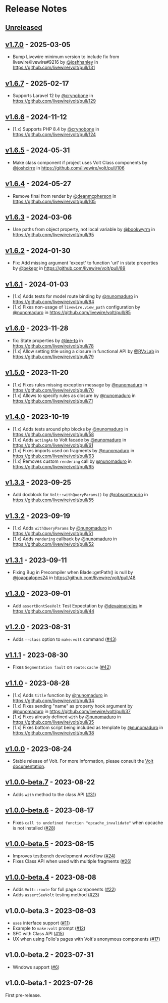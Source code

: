 # Release Notes

## [Unreleased](https://github.com/livewire/volt/compare/v1.7.0...main)

## [v1.7.0](https://github.com/livewire/volt/compare/v1.6.7...v1.7.0) - 2025-03-05

* Bump Livewire minimum version to include fix from livewire/livewire#9216 by [@joshhanley](https://github.com/joshhanley) in https://github.com/livewire/volt/pull/131

## [v1.6.7](https://github.com/livewire/volt/compare/v1.6.6...v1.6.7) - 2025-02-17

* Supports Laravel 12 by [@crynobone](https://github.com/crynobone) in https://github.com/livewire/volt/pull/129

## [v1.6.6](https://github.com/livewire/volt/compare/v1.6.5...v1.6.6) - 2024-11-12

* [1.x] Supports PHP 8.4 by [@crynobone](https://github.com/crynobone) in https://github.com/livewire/volt/pull/124

## [v1.6.5](https://github.com/livewire/volt/compare/v1.6.4...v1.6.5) - 2024-05-31

* Make class component if project uses Volt Class components by [@joshcirre](https://github.com/joshcirre) in https://github.com/livewire/volt/pull/106

## [v1.6.4](https://github.com/livewire/volt/compare/v1.6.3...v1.6.4) - 2024-05-27

* Remove final from render by [@deanmcpherson](https://github.com/deanmcpherson) in https://github.com/livewire/volt/pull/105

## [v1.6.3](https://github.com/livewire/volt/compare/v1.6.2...v1.6.3) - 2024-03-06

* Use paths from object property, not local variable by [@bookwyrm](https://github.com/bookwyrm) in https://github.com/livewire/volt/pull/95

## [v1.6.2](https://github.com/livewire/volt/compare/v1.6.1...v1.6.2) - 2024-01-30

* Fix: Add missing argument 'except' to function 'url' in state properties by [@bekepr](https://github.com/bekepr) in https://github.com/livewire/volt/pull/89

## [v1.6.1](https://github.com/livewire/volt/compare/v1.6.0...v1.6.1) - 2024-01-03

* [1.x] Adds tests for model route binding by [@nunomaduro](https://github.com/nunomaduro) in https://github.com/livewire/volt/pull/84
* [1.x] Fixes non-usage of `livewire.view_path` configuration by [@nunomaduro](https://github.com/nunomaduro) in https://github.com/livewire/volt/pull/85

## [v1.6.0](https://github.com/livewire/volt/compare/v1.5.0...v1.6.0) - 2023-11-28

* fix: State properties by [@lee-to](https://github.com/lee-to) in https://github.com/livewire/volt/pull/78
* [1.x] Allow setting title using a closure in functional API by [@RVxLab](https://github.com/RVxLab) in https://github.com/livewire/volt/pull/79

## [v1.5.0](https://github.com/livewire/volt/compare/v1.4.0...v1.5.0) - 2023-11-20

- [1.x] Fixes rules missing exception message by [@nunomaduro](https://github.com/nunomaduro) in https://github.com/livewire/volt/pull/70
- [1.x] Allows to specify rules as closure by [@nunomaduro](https://github.com/nunomaduro) in https://github.com/livewire/volt/pull/71

## [v1.4.0](https://github.com/livewire/volt/compare/v1.3.3...v1.4.0) - 2023-10-19

- [1.x] Adds tests around php blocks by [@nunomaduro](https://github.com/nunomaduro) in https://github.com/livewire/volt/pull/58
- [1.x] Adds `actingAs` to Volt facade by [@nunomaduro](https://github.com/nunomaduro) in https://github.com/livewire/volt/pull/61
- [1.x] Fixes imports used on fragments by [@nunomaduro](https://github.com/nunomaduro) in https://github.com/livewire/volt/pull/63
- [1.x] Removes custom `rendering` call by [@nunomaduro](https://github.com/nunomaduro) in https://github.com/livewire/volt/pull/65

## [v1.3.3](https://github.com/livewire/volt/compare/v1.3.2...v1.3.3) - 2023-09-25

- Add docblock for `Volt::withQueryParams()` by [@robsontenorio](https://github.com/robsontenorio) in https://github.com/livewire/volt/pull/55

## [v1.3.2](https://github.com/livewire/volt/compare/v1.3.1...v1.3.2) - 2023-09-19

- [1.x] Adds `withQueryParams` by [@nunomaduro](https://github.com/nunomaduro) in https://github.com/livewire/volt/pull/51
- [1.x] Adds `rendering` callback by [@nunomaduro](https://github.com/nunomaduro) in https://github.com/livewire/volt/pull/52

## [v1.3.1](https://github.com/livewire/volt/compare/v1.3.0...v1.3.1) - 2023-09-11

- Fixing Bug in Precompiler when Blade::getPath() is null by [@joaopalopes24](https://github.com/joaopalopes24) in https://github.com/livewire/volt/pull/48

## [v1.3.0](https://github.com/livewire/volt/compare/v1.2.0...v1.3.0) - 2023-09-01

- Add `assertDontSeeVolt` Test Expectation by [@devajmeireles](https://github.com/devajmeireles) in https://github.com/livewire/volt/pull/44

## [v1.2.0](https://github.com/livewire/volt/compare/v1.1.1...v1.2.0) - 2023-08-31

- Adds `--class` option to `make:volt` command ([#43](https://github.com/livewire/volt/pull/43))

## [v1.1.1](https://github.com/livewire/volt/compare/v1.1.0...v1.1.1) - 2023-08-30

- Fixes `Segmentation fault` on `route:cache` ([#42](https://github.com/livewire/volt/pull/42))

## [v1.1.0](https://github.com/livewire/volt/compare/v1.0.0...v1.1.0) - 2023-08-28

- [1.x] Adds `title` function by [@nunomaduro](https://github.com/nunomaduro) in https://github.com/livewire/volt/pull/34
- [1.x] Fixes sending "name" as property hook argument by [@nunomaduro](https://github.com/nunomaduro) in https://github.com/livewire/volt/pull/37
- [1.x] Fixes already defined `with` by [@nunomaduro](https://github.com/nunomaduro) in https://github.com/livewire/volt/pull/35
- [1.x] Fixes bottom script being included as template by [@nunomaduro](https://github.com/nunomaduro) in https://github.com/livewire/volt/pull/38

## [v1.0.0](https://github.com/livewire/volt/compare/v1.0.0-beta.7...v1.0.0) - 2023-08-24

- Stable release of Volt. For more information, please consult the [Volt documentation](https://livewire.laravel.com/docs/volt).

## [v1.0.0-beta.7](https://github.com/livewire/volt/compare/v1.0.0-beta.6...v1.0.0-beta.7) - 2023-08-22

- Adds `with` method to the class API ([#31](https://github.com/livewire/volt/pull/31))

## [v1.0.0-beta.6](https://github.com/livewire/volt/compare/v1.0.0-beta.5...v1.0.0-beta.6) - 2023-08-17

- Fixes `call to undefined function "opcache_invalidate"` when opcache is not installed ([#28](https://github.com/livewire/volt/pull/28))

## [v1.0.0-beta.5](https://github.com/livewire/volt/compare/v1.0.0-beta.4...v1.0.0-beta.5) - 2023-08-15

- Improves testbench development workflow ([#24](https://github.com/livewire/volt/pull/24))
- Fixes Class API when used with multiple fragments ([#26](https://github.com/livewire/volt/pull/26))

## [v1.0.0-beta.4](https://github.com/livewire/volt/compare/v1.0.0-beta.3...v1.0.0-beta.4) - 2023-08-08

- Adds `Volt::route` for full page components ([#22](https://github.com/livewire/volt/pull/22))
- Adds `assertSeeVolt` testing method ([#23](https://github.com/livewire/volt/pull/23))

## v1.0.0-beta.3 - 2023-08-03

- `uses` interface support ([#11](https://github.com/livewire/volt/pull/11))
- Example to `make:volt` prompt ([#12](https://github.com/livewire/volt/pull/12))
- SFC with Class API ([#15](https://github.com/livewire/volt/pull/15))
- UX when using Folio's pages with Volt's anonymous components ([#17](https://github.com/livewire/volt/pull/17))

## v1.0.0-beta.2 - 2023-07-31

- Windows support ([#6](https://github.com/livewire/volt/pull/6))

## v1.0.0-beta.1 - 2023-07-26

First pre-release.
